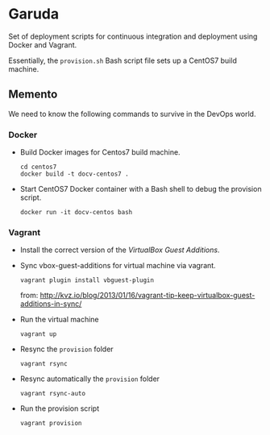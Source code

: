 Garuda
======


Set of deployment scripts for continuous integration and deployment using Docker and Vagrant.

Essentially, the `provision.sh` Bash script file sets up a CentOS7 build machine.


## Memento

We need to know the following commands to survive in the DevOps world.

### Docker

* Build Docker images for Centos7 build machine.

  ```
  cd centos7
  docker build -t docv-centos7 .
  ```

* Start CentOS7 Docker container with a Bash shell to debug the provision script.

  ```
  docker run -it docv-centos bash
  ```


### Vagrant

* Install the correct version of the *VirtualBox Guest Additions*.
* Sync vbox-guest-additions for virtual machine via vagrant.
  ```
  vagrant plugin install vbguest-plugin
  ```
  from: http://kvz.io/blog/2013/01/16/vagrant-tip-keep-virtualbox-guest-additions-in-sync/

* Run the virtual machine
  ```
  vagrant up
  ```

* Resync the `provision` folder
  ```
  vagrant rsync
  ```

* Resync automatically the `provision` folder
  ```
  vagrant rsync-auto
  ```

* Run the provision script
  ```
  vagrant provision
  ```
